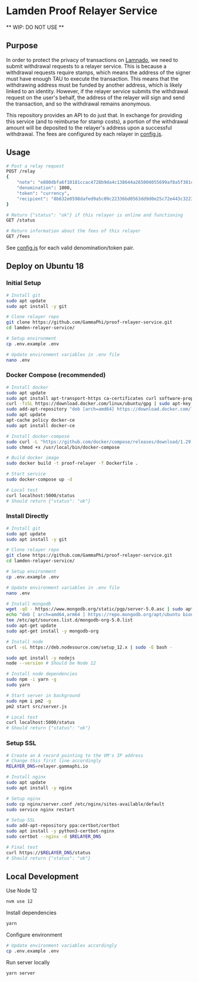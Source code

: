 # Lamden Proof Relayer Service

** WIP: DO NOT USE **

## Purpose

In order to protect the privacy of transactions on [Lamnado](https://lamnado.cash), we need to submit withdrawal requests to a relayer service. This is because a withdrawal requests require stamps, which means the address of the signer must have enough TAU to execute the transaction. This means that the withdrawing address must be funded by another address, which is likely linked to an identity. However, if the relayer service submits the withdrawal request on the user's behalf, the address of the relayer will sign and send the transaction, and so the withdrawal remains anonymous. 

This repository provides an API to do just that. In exchange for providing this service (and to reimburse for stamp costs), a portion of the withdrawal amount will be deposited to the relayer's address upon a successful withdrawal. The fees are configured by each relayer in [config.js](src/config.js).


## Usage

```bash
# Post a relay request
POST /relay
{
    "note": "e880dbfa6f10181ccac4728b9da4c138644a265004055699af8a5f381cd22c8ad8e031fc3c7ff574a477f462d031b26b773bc5f537a85893be4576c2f83a", 
    "denomination": 1000, 
    "token": "currency", 
    "recipient": "8b632e0598dafed9a5c09c22336bd0563dd9d0e25c72e443c3223faacc1a369d"
}
```

```bash
# Return {"status": "ok"} if this relayer is online and functioning
GET /status
```

```bash
# Return information about the fees of this relayer
GET /fees
```

See [config.js](src/config.js) for each valid denomination/token pair.


## Deploy on Ubuntu 18

### Initial Setup

```bash
# Install git
sudo apt update
sudo apt install -y git

# Clone relayer repo
git clone https://github.com/GammaPhi/proof-relayer-service.git
cd lamden-relayer-service/

# Setup environment
cp .env.example .env

# Update environment variables in .env file
nano .env
```

### Docker Compose (recommended)

```bash
# Install docker
sudo apt update
sudo apt install apt-transport-https ca-certificates curl software-properties-common
curl -fsSL https://download.docker.com/linux/ubuntu/gpg | sudo apt-key add -
sudo add-apt-repository "deb [arch=amd64] https://download.docker.com/linux/ubuntu bionic stable"
sudo apt update
apt-cache policy docker-ce
sudo apt install docker-ce

# Install docker-compose
sudo curl -L "https://github.com/docker/compose/releases/download/1.29.2/docker-compose-$(uname -s)-$(uname -m)" -o /usr/local/bin/docker-compose
sudo chmod +x /usr/local/bin/docker-compose

# Build docker image
sudo docker build -t proof-relayer -f Dockerfile .

# Start service
sudo docker-compose up -d

# Local test
curl localhost:5000/status
# Should return {"status": "ok"}
```

### Install Directly

```bash
# Install git
sudo apt update
sudo apt install -y git

# Clone relayer repo
git clone https://github.com/GammaPhi/proof-relayer-service.git
cd lamden-relayer-service/

# Setup environment
cp .env.example .env

# Update environment variables in .env file
nano .env

# Install mongodb
wget -qO - https://www.mongodb.org/static/pgp/server-5.0.asc | sudo apt-key add -
echo "deb [ arch=amd64,arm64 ] https://repo.mongodb.org/apt/ubuntu bionic/mongodb-org/5.0 multiverse" | sudo
tee /etc/apt/sources.list.d/mongodb-org-5.0.list
sudo apt-get update
sudo apt-get install -y mongodb-org

# Install node
curl -sL https://deb.nodesource.com/setup_12.x | sudo -E bash -

sudo apt install -y nodejs
node --version # Should be Node 12

# Install node dependencies
sudo npm -i yarn -g
sudo yarn

# Start server in background
sudo npm i pm2 -g
pm2 start src/server.js

# Local test
curl localhost:5000/status
# Should return {"status": "ok"}
```

### Setup SSL

```bash
# Create an A record pointing to the VM's IP address
# Change this first line accordingly
RELAYER_DNS=relayer.gammaphi.io

# Install nginx
sudo apt update
sudo apt install -y nginx

# Setup nginx
sudo cp nginx/server.conf /etc/nginx/sites-available/default 
sudo service nginx restart

# Setup SSL
sudo add-apt-repository ppa:certbot/certbot
sudo apt install -y python3-certbot-nginx
sudo certbot --nginx -d $RELAYER_DNS

# Final test
curl https://$RELAYER_DNS/status
# Should return {"status": "ok"}
```

## Local Development

Use Node 12

```bash
nvm use 12
```

Install dependencies

```bash
yarn
```

Configure environment

```bash
# Update environment variables accordingly
cp .env.example .env  
```

Run server locally

```bash
yarn server
```